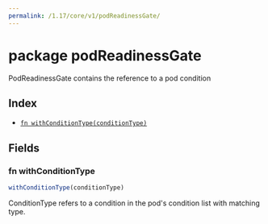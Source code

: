```yaml
---
permalink: /1.17/core/v1/podReadinessGate/
---
```


# package podReadinessGate

PodReadinessGate contains the reference to a pod condition

## Index

* [`fn withConditionType(conditionType)`](#fn-withconditiontype)

## Fields

### fn withConditionType

```ts
withConditionType(conditionType)
```

ConditionType refers to a condition in the pod's condition list with matching type.